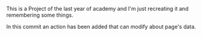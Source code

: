 This is a Project of the last year of academy and I'm just recreating it and remembering some things.

In this commit an action has been added that can modify about page's data. 